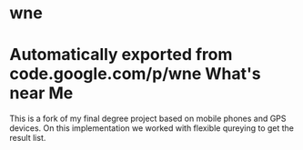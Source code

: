 # wne
Automatically exported from code.google.com/p/wne
What's near Me
=========================
This is a fork of my final degree project based on mobile phones and GPS devices.
On this implementation we worked with flexible qureying to get the result list.

